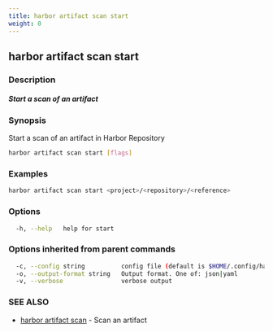 ```yaml
---
title: harbor artifact scan start
weight: 0
---
```

## harbor artifact scan start

### Description

##### Start a scan of an artifact

### Synopsis

Start a scan of an artifact in Harbor Repository

```sh
harbor artifact scan start [flags]
```

### Examples

```sh
harbor artifact scan start <project>/<repository>/<reference>
```

### Options

```sh
  -h, --help   help for start
```

### Options inherited from parent commands

```sh
  -c, --config string          config file (default is $HOME/.config/harbor-cli/config.yaml)
  -o, --output-format string   Output format. One of: json|yaml
  -v, --verbose                verbose output
```

### SEE ALSO

* [harbor artifact scan](harbor-artifact-scan.md)	 - Scan an artifact

